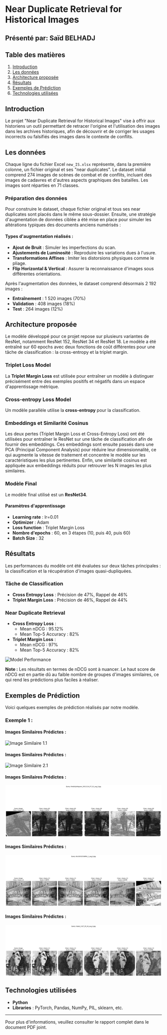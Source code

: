 # Near Duplicate Retrieval for Historical Images

## Présenté par: Saïd BELHADJ

## Table des matières
1. [Introduction](#introduction)
2. [Les données](#les-données)
3. [Architecture proposée](#architecture-proposée)
4. [Résultats](#résultats)
5. [Exemples de Prédiction](#exemples-de-prédiction)
6. [Technologies utilisées](#technologies-utilisées)

## Introduction
Le projet "Near Duplicate Retrieval for Historical Images" vise à offrir aux historiens un outil permettant de retracer l'origine et l'utilisation des images dans les archives historiques, afin de découvrir et de corriger les usages incorrects ou falsifiés des images dans le contexte de conflits.

## Les données
Chaque ligne du fichier Excel `new_IS.xlsx` représente, dans la première colonne, un fichier original et ses "near duplicates". Le dataset initial comprend 274 images de scènes de combat et de conflits, incluant des images de cadavres et d'autres aspects graphiques des batailles. Les images sont réparties en 71 classes. 

### Préparation des données
Pour construire le dataset, chaque fichier original et tous ses near duplicates sont placés dans le même sous-dossier. Ensuite, une stratégie d'augmentation de données ciblée a été mise en place pour simuler les altérations typiques des documents anciens numérisés :

#### Types d'augmentation réalisés :
- **Ajout de Bruit** : Simuler les imperfections du scan.
- **Ajustements de Luminosité** : Reproduire les variations dues à l'usure.
- **Transformations Affines** : Imiter les distorsions physiques comme le pliage.
- **Flip Horizontal & Vertical** : Assurer la reconnaissance d'images sous différentes orientations.

Après l'augmentation des données, le dataset comprend désormais 2 192 images :
- **Entraînement** : 1 520 images (70%)
- **Validation** : 408 images (18%)
- **Test** : 264 images (12%)

## Architecture proposée
Le modèle développé pour ce projet repose sur plusieurs variantes de ResNet, notamment ResNet 152, ResNet 34 et ResNet 18. Le modèle a été entraîné sur 60 epochs avec deux fonctions de coût différentes pour une tâche de classification : la cross-entropy et la triplet margin.

### Triplet Loss Model
La **Triplet Margin Loss** est utilisée pour entraîner un modèle à distinguer précisément entre des exemples positifs et négatifs dans un espace d'apprentissage métrique.

### Cross-entropy Loss Model
Un modèle parallèle utilise la **cross-entropy** pour la classification.

### Embeddings et Similarité Cosinus
Les deux pertes (Triplet Margin Loss et Cross-Entropy Loss) ont été utilisées pour entraîner le ResNet sur une tâche de classification afin de fournir des embeddings. Ces embeddings sont ensuite passés dans une PCA (Principal Component Analysis) pour réduire leur dimensionnalité, ce qui augmente la vitesse de traitement et concentre le modèle sur les caractéristiques les plus pertinentes. Enfin, une similarité cosinus est appliquée aux embeddings réduits pour retrouver les N images les plus similaires.

### Modèle Final
Le modèle final utilisé est un **ResNet34**.

#### Paramètres d'apprentissage
- **Learning rate** : lr=0.01
- **Optimizer** : Adam
- **Loss function** : Triplet Margin Loss
- **Nombre d'epochs** : 60, en 3 étapes (10, puis 40, puis 60)
- **Batch Size** : 32

## Résultats
Les performances du modèle ont été évaluées sur deux tâches principales : la classification et la récupération d'images quasi-dupliquées.

### Tâche de Classification
- **Cross Entropy Loss** : Précision de 47%, Rappel de 46%
- **Triplet Margin Loss** : Précision de 46%, Rappel de 44%

### Near Duplicate Retrieval
- **Cross Entropy Loss** :
  - Mean nDCG : 95.12%
  - Mean Top-5 Accuracy : 82%
- **Triplet Margin Loss** :
  - Mean nDCG : 97%
  - Mean Top-5 Accuracy : 82%

![Model Performance](image.png)

**Note :** Les résultats en termes de nDCG sont à nuancer. Le haut score de nDCG est en partie dû au faible nombre de groupes d'images similaires, ce qui rend les prédictions plus faciles à réaliser.

## Exemples de Prédiction
Voici quelques exemples de prédiction réalisés par notre modèle.

### Exemple 1 : 
#### Images Similaires Prédictes :
![Image Similaire 1.1](prediction.png)

#### Images Similaires Prédictes :
![Image Similaire 2.1](prrediction-2.png)

#### Images Similaires Prédictes :
![Image Similaire 3.1](prrediction-3.png)

#### Images Similaires Prédictes :
![Image Similaire 4.1](prrediction-4.png)

#### Images Similaires Prédictes :
![Image Similaire 5.1](prrediction-5.png)


## Technologies utilisées
- **Python**
- **Libraries** : PyTorch, Pandas, NumPy, PIL, sklearn, etc.

---

Pour plus d'informations, veuillez consulter le rapport complet dans le document PDF joint.
